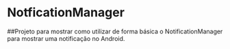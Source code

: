# NotficationManager

##Projeto para mostrar como utilizar de forma básica o NotificationManager para mostrar uma notificação no Android.
